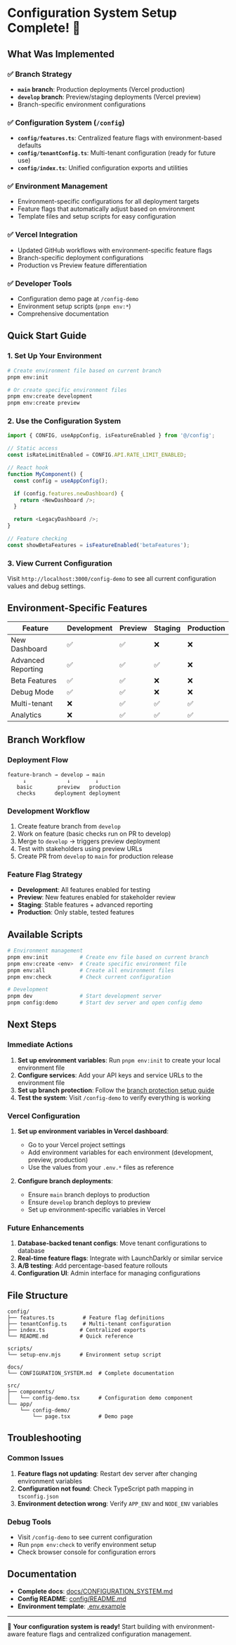 # Configuration System Setup Complete! 🎉

## What Was Implemented

### ✅ Branch Strategy

- **`main` branch**: Production deployments (Vercel production)
- **`develop` branch**: Preview/staging deployments (Vercel preview)
- Branch-specific environment configurations

### ✅ Configuration System (`/config`)

- **`config/features.ts`**: Centralized feature flags with environment-based defaults
- **`config/tenantConfig.ts`**: Multi-tenant configuration (ready for future use)
- **`config/index.ts`**: Unified configuration exports and utilities

### ✅ Environment Management

- Environment-specific configurations for all deployment targets
- Feature flags that automatically adjust based on environment
- Template files and setup scripts for easy configuration

### ✅ Vercel Integration

- Updated GitHub workflows with environment-specific feature flags
- Branch-specific deployment configurations
- Production vs Preview feature differentiation

### ✅ Developer Tools

- Configuration demo page at `/config-demo`
- Environment setup scripts (`pnpm env:*`)
- Comprehensive documentation

## Quick Start Guide

### 1. Set Up Your Environment

```bash
# Create environment file based on current branch
pnpm env:init

# Or create specific environment files
pnpm env:create development
pnpm env:create preview
```

### 2. Use the Configuration System

```typescript
import { CONFIG, useAppConfig, isFeatureEnabled } from '@/config';

// Static access
const isRateLimitEnabled = CONFIG.API.RATE_LIMIT_ENABLED;

// React hook
function MyComponent() {
  const config = useAppConfig();

  if (config.features.newDashboard) {
    return <NewDashboard />;
  }

  return <LegacyDashboard />;
}

// Feature checking
const showBetaFeatures = isFeatureEnabled('betaFeatures');
```

### 3. View Current Configuration

Visit `http://localhost:3000/config-demo` to see all current configuration values and debug settings.

## Environment-Specific Features

| Feature            | Development | Preview | Staging | Production |
| ------------------ | ----------- | ------- | ------- | ---------- |
| New Dashboard      | ✅          | ✅      | ❌      | ❌         |
| Advanced Reporting | ✅          | ✅      | ✅      | ❌         |
| Beta Features      | ✅          | ✅      | ❌      | ❌         |
| Debug Mode         | ✅          | ✅      | ❌      | ❌         |
| Multi-tenant       | ❌          | ✅      | ✅      | ✅         |
| Analytics          | ❌          | ✅      | ✅      | ✅         |

## Branch Workflow

### Deployment Flow

```
feature-branch → develop → main
     ↓             ↓        ↓
   basic        preview   production
   checks      deployment deployment
```

### Development Workflow

1. Create feature branch from `develop`
2. Work on feature (basic checks run on PR to develop)
3. Merge to `develop` → triggers preview deployment
4. Test with stakeholders using preview URLs
5. Create PR from `develop` to `main` for production release

### Feature Flag Strategy

- **Development**: All features enabled for testing
- **Preview**: New features enabled for stakeholder review
- **Staging**: Stable features + advanced reporting
- **Production**: Only stable, tested features

## Available Scripts

```bash
# Environment management
pnpm env:init          # Create env file based on current branch
pnpm env:create <env>  # Create specific environment file
pnpm env:all           # Create all environment files
pnpm env:check         # Check current configuration

# Development
pnpm dev               # Start development server
pnpm config:demo       # Start dev server and open config demo
```

## Next Steps

### Immediate Actions

1. **Set up environment variables**: Run `pnpm env:init` to create your local environment file
2. **Configure services**: Add your API keys and service URLs to the environment file
3. **Set up branch protection**: Follow the [branch protection setup guide](docs/BRANCH_PROTECTION_SETUP.md)
4. **Test the system**: Visit `/config-demo` to verify everything is working

### Vercel Configuration

1. **Set up environment variables in Vercel dashboard**:
   - Go to your Vercel project settings
   - Add environment variables for each environment (development, preview, production)
   - Use the values from your `.env.*` files as reference

2. **Configure branch deployments**:
   - Ensure `main` branch deploys to production
   - Ensure `develop` branch deploys to preview
   - Set up environment-specific variables in Vercel

### Future Enhancements

1. **Database-backed tenant configs**: Move tenant configurations to database
2. **Real-time feature flags**: Integrate with LaunchDarkly or similar service
3. **A/B testing**: Add percentage-based feature rollouts
4. **Configuration UI**: Admin interface for managing configurations

## File Structure

```
config/
├── features.ts         # Feature flag definitions
├── tenantConfig.ts     # Multi-tenant configuration
├── index.ts           # Centralized exports
└── README.md          # Quick reference

scripts/
└── setup-env.mjs      # Environment setup script

docs/
└── CONFIGURATION_SYSTEM.md  # Complete documentation

src/
├── components/
│   └── config-demo.tsx      # Configuration demo component
└── app/
    └── config-demo/
        └── page.tsx         # Demo page
```

## Troubleshooting

### Common Issues

1. **Feature flags not updating**: Restart dev server after changing environment variables
2. **Configuration not found**: Check TypeScript path mapping in `tsconfig.json`
3. **Environment detection wrong**: Verify `APP_ENV` and `NODE_ENV` variables

### Debug Tools

- Visit `/config-demo` to see current configuration
- Run `pnpm env:check` to verify environment setup
- Check browser console for configuration errors

## Documentation

- **Complete docs**: [docs/CONFIGURATION_SYSTEM.md](docs/CONFIGURATION_SYSTEM.md)
- **Config README**: [config/README.md](config/README.md)
- **Environment template**: [.env.example](.env.example)

---

🚀 **Your configuration system is ready!** Start building with environment-aware feature flags and centralized configuration management.
